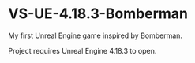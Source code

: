 # VS-UE-4.18.3-Bomberman

My first Unreal Engine game inspired by Bomberman.

Project requires Unreal Engine 4.18.3 to open.
